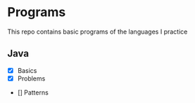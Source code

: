# Programs

This repo contains basic programs of the languages I practice

## Java
- [X] Basics
- [X] Problems
- [] Patterns
